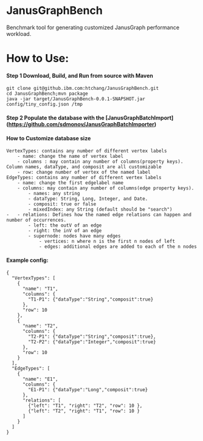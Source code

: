 # JanusGraphBench
Benchmark tool for generating customized JanusGraph performance workload.
# How to Use:
#### Step 1 Download, Build, and Run from source with Maven
    git clone git@github.ibm.com:htchang/JanusGraphBench.git
    cd JanusGraphBench;mvn package
    java -jar target/JanusGraphBench-0.0.1-SNAPSHOT.jar config/tiny_config.json /tmp
#### Step 2 Populate the database with the [JanusGraphBatchImport] (https://github.com/sdmonov/JanusGraphBatchImporter)
#### How to Customize database size
	VertexTypes: contains any number of different vertex labels
		- name: change the name of vertex label
		- columns : may contain any number of columns(property keys). Column names, dataType, and composit are all customizable
		- row: change number of vertex of the named label
	EdgeTypes: contains any number of different vertex labels
		- name: change the first edgelabel name
		- columns: may contain any number of columns(edge property keys). 
			- names: any string 
			- dataType: String, Long, Integer, and Date. 
			- composit: true or false
			- mixedIndex: any String (default should be "search") 
	-	- relations: Defines how the named edge relations can happen and number of occurrences.
			- left: the outV of an edge
			- right: the inV of an edge
			- supernode: nodes have many edges
				- vertices: n where n is the first n nodes of left
				- edges: additional edges are added to each of the n nodes
#### Example config:
```
{
  "VertexTypes": [
    {
      "name": "T1",
      "columns": {
        "T1-P1": {"dataType":"String","composit":true}
      },
      "row": 10
    },
    {
      "name": "T2",
      "columns": {
        "T2-P1": {"dataType":"String","composit":true},
        "T2-P2": {"dataType":"Integer","composit":true}
      },
      "row": 10
    }
  ],
  "EdgeTypes": [
    {
      "name": "E1",
      "columns": {
        "E1-P1": {"dataType":"Long","composit":true}
      },
      "relations": [
        {"left": "T1", "right": "T2", "row": 10 },
        {"left": "T2", "right": "T1", "row": 10 }
      ]
    }
  ]
}
```
